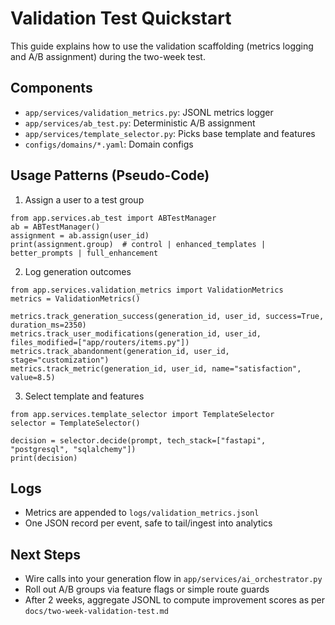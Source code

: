 # Validation Test Quickstart

This guide explains how to use the validation scaffolding (metrics logging and A/B assignment) during the two-week test.

## Components

- `app/services/validation_metrics.py`: JSONL metrics logger
- `app/services/ab_test.py`: Deterministic A/B assignment
- `app/services/template_selector.py`: Picks base template and features
- `configs/domains/*.yaml`: Domain configs

## Usage Patterns (Pseudo-Code)

1) Assign a user to a test group
```
from app.services.ab_test import ABTestManager
ab = ABTestManager()
assignment = ab.assign(user_id)
print(assignment.group)  # control | enhanced_templates | better_prompts | full_enhancement
```

2) Log generation outcomes
```
from app.services.validation_metrics import ValidationMetrics
metrics = ValidationMetrics()

metrics.track_generation_success(generation_id, user_id, success=True, duration_ms=2350)
metrics.track_user_modifications(generation_id, user_id, files_modified=["app/routers/items.py"]) 
metrics.track_abandonment(generation_id, user_id, stage="customization")
metrics.track_metric(generation_id, user_id, name="satisfaction", value=8.5)
```

3) Select template and features
```
from app.services.template_selector import TemplateSelector
selector = TemplateSelector()

decision = selector.decide(prompt, tech_stack=["fastapi", "postgresql", "sqlalchemy"])
print(decision)
```

## Logs

- Metrics are appended to `logs/validation_metrics.jsonl`
- One JSON record per event, safe to tail/ingest into analytics

## Next Steps

- Wire calls into your generation flow in `app/services/ai_orchestrator.py`
- Roll out A/B groups via feature flags or simple route guards
- After 2 weeks, aggregate JSONL to compute improvement scores as per `docs/two-week-validation-test.md`
